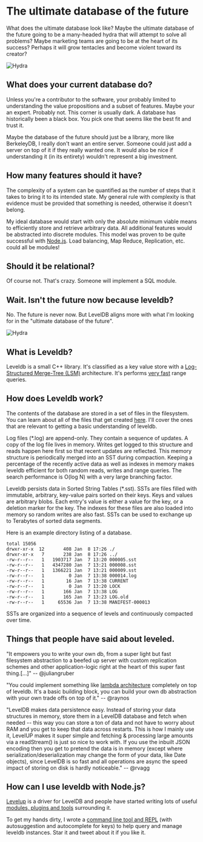 
# The ultimate database of the future
What does the ultimate database look like? Maybe the ultimate database of the future going to be a many-headed hydra that will attempt to solve all problems? Maybe marketing teams are going to be at the heart of its success? Perhaps it will grow tentacles and become violent toward its creator?

![Hydra](img/pictures/hydra.jpg)

## What does your current database do?
Unless you're a contributor to the software, your probably limited to understanding the value propositions and a subset of features. Maybe your an expert. Probably not. This corner is usually dark. A database has historically been a black box. You pick one that seems like the best fit and trust it.

Maybe the database of the future should just be a library, more like BerkeleyDB, I really don't want an entire server. Someone could just add a server on top of it if they really wanted one. It would also be nice if understanding it (in its entirety) wouldn't represent a big investment.

## How many features should it have?
The complexity of a system can be quantified as the number of steps that it takes to bring it to its intended state. My general rule with complexity is that evidence must be provided that something is needed, otherwise it doesn't belong.

My ideal database would start with only the absolute minimum viable means to efficiently store and retrieve arbitrary data. All additional features would be abstracted into discrete modules. This model was proven to be quite successful with [Node.js][1337]. Load balancing, Map Reduce, Replication, etc. could all be modules!

## Should it be relational?
Of course not. That's crazy. Someone will implement a SQL module.

## Wait. Isn't the future now because leveldb?
No. The future is never now. But LevelDB aligns more with what I'm looking for in the "ultimate database of the future".

![Hydra](img/pictures/bucket.png)

## What is Leveldb? 
Leveldb is a small C++ library. It's classified as a key value store with a [Log-Structured Merge-Tree (LSM)][1234] architecture. It's performs [very fast][1000] range queries.

## How does Leveldb work?
The contents of the database are stored in a set of files in the filesystem. You can learn about all of the files that get created [here][8080]. I'll cover the ones that are relevant to getting a basic understanding of leveldb.

Log files (*.log) are append-only. They contain a sequence of updates. A copy of the log file lives in memory. Writes get logged to this structure and reads happen here first so that recent updates are reflected. This memory structure is periodically merged into an SST during compaction. Keeping a percentage of the recently active data as well as indexes in memory makes leveldb efficient for both random reads, writes and range queries. The search performance is O(log N) with a very large branching factor.

Leveldb persists data in Sorted String Tables (*.sst). SSTs are files filled with immutable, arbitrary, key-value pairs sorted on their keys. Keys and values are arbitrary blobs. Each entry's value is either a value for the key, or a deletion marker for the key. The indexes for these files are also loaded into memory so random writes are also fast. SSTs can be used to exchange up to Terabytes of sorted data segments.

Here is an example directory listing of a database.

```
total 15056
drwxr-xr-x  12       408 Jan  8 17:26 ./
drwxr-xr-x   7       238 Jan  8 17:26 ../
-rw-r--r--   1   1903717 Jan  7 13:20 000005.sst
-rw-r--r--   1   4347280 Jan  7 13:21 000008.sst
-rw-r--r--   1   1366221 Jan  7 13:21 000009.sst
-rw-r--r--   1         0 Jan  7 13:38 000014.log
-rw-r--r--   1        16 Jan  7 13:38 CURRENT
-rw-r--r--   1         0 Jan  7 13:20 LOCK
-rw-r--r--   1       166 Jan  7 13:38 LOG
-rw-r--r--   1       165 Jan  7 13:23 LOG.old
-rw-r--r--   1     65536 Jan  7 13:38 MANIFEST-000013
```

SSTs are organized into a sequence of levels and continuously  compacted over time.

## Things that people have said about leveled.
"It empowers you to write your own db, from a super light but fast filesystem abstraction to a beefed up server with custom replication schemes and other application-logic right at the heart of this super fast thing.[…]" -- @juliangruber

"You could implement something like [lambda architecture][999] completely on top of leveldb. It's a basic building block, you can build your own db abstraction with your own trade offs on top of it." -- @raynos

"LevelDB makes data persistence easy. Instead of storing your data structures in memory, store them in a LevelDB database and fetch when needed -- this way you can store a ton of data and not have to worry about RAM and you get to keep that data across restarts. This is how I mainly use it, LevelUP makes it super simple and fetching & processing large amounts via a readStream() is just so nice to work with. If you use the inbuilt JSON encoding then you get to pretend the data is in memory (except where serialization/deserialization may change the form of your data, like Date objects), since LevelDB is so fast and all operations are async the speed impact of storing on disk is hardly noticeable." -- @rvagg

## How can I use leveldb with Node.js?
[Levelup][0] is a driver for LevelDB and people have started writing lots of useful [modules, plugins and tools][1] surrounding it.

To get my hands dirty, I wrote a [command line tool and REPL][33] (with autosuggestion and autocomplete for keys) to help query and manage leveldb instances. Star it and tweet about it if you like it.

[0]:https://github.com/rvagg/node-levelup
[1]:https://github.com/rvagg/node-levelup/wiki/Modules
[33]:https://github.com/hij1nx/lev
[1000]:http://highscalability.com/blog/2012/11/29/performance-data-for-leveldb-berkley-db-and-bangdb-for-rando.html
[1234]:http://staff.ustc.edu.cn/~jpq/paper/flash/1996-The%20Log-Structured%20Merge-Tree%20%28LSM-Tree%29.pdf
[666]:http://www.ics.uci.edu/~fielding/pubs/dissertation/rest_arch_style.htm
[999]:http://www.databasetube.com/database/big-data-lambda-architecture/
[1337]:http://nodejs.org/
[8080]:http://leveldb.googlecode.com/svn/trunk/doc/impl.html
